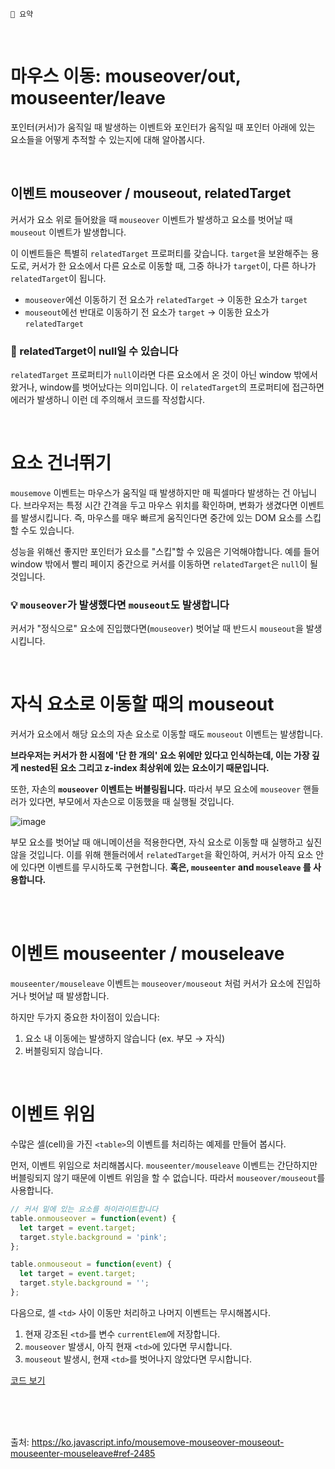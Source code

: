 ```
📍 요약

```
<br>

# 마우스 이동: mouseover/out, mouseenter/leave

포인터(커서)가 움직일 때 발생하는 이벤트와 포인터가 움직일 때 포인터 아래에 있는 요소들을 어떻게 추적할 수 있는지에 대해 알아봅시다.

<br>

## 이벤트 mouseover / mouseout, relatedTarget

커서가 요소 위로 들어왔을 때 `mouseover` 이벤트가 발생하고 요소를 벗어날 때 `mouseout` 이벤트가 발생합니다.

이 이벤트들은 특별히 `relatedTarget` 프로퍼티를 갖습니다. `target`을 보완해주는 용도로, 커서가 한 요소에서 다른 요소로 이동할 때, 그중 하나가 `target`이, 다른 하나가 `relatedTarget`이 됩니다.

- `mouseover`에선 이동하기 전 요소가 `relatedTarget` → 이동한 요소가 `target`
- `mouseout`에선 반대로 이동하기 전 요소가 `target` → 이동한 요소가 `relatedTarget`

### 🚨 relatedTarget이 null일 수 있습니다

`relatedTarget` 프로퍼티가 `null`이라면 다른 요소에서 온 것이 아닌 window 밖에서 왔거나, window를 벗어났다는 의미입니다. 이 `relatedTarget`의 프로퍼티에 접근하면 에러가 발생하니 이런 데 주의해서 코드를 작성합시다.

<br>

# 요소 건너뛰기

`mousemove` 이벤트는 마우스가 움직일 때 발생하지만 매 픽셀마다 발생하는 건 아닙니다. 브라우저는 특정 시간 간격을 두고 마우스 위치를 확인하며, 변화가 생겼다면 이벤트를 발생시킵니다. 즉, 마우스를 매우 빠르게 움직인다면 중간에 있는 DOM 요소를 스킵할 수도 있습니다.

성능을 위해선 좋지만 포인터가 요소를 "스킵"할 수 있음은 기억해야합니다. 예를 들어 window 밖에서 빨리 페이지 중간으로 커서를 이동하면 `relatedTarget`은 `null`이 될 것입니다.

### 💡 `mouseover`가 발생했다면 `mouseout`도 발생합니다

커서가 "정식으로" 요소에 진입했다면(`mouseover`) 벗어날 때 반드시 `mouseout`을 발생시킵니다.

<br>

# 자식 요소로 이동할 때의 mouseout

커서가 요소에서 해당 요소의 자손 요소로 이동할 때도 `mouseout` 이벤트는 발생합니다. 

**브라우저는 커서가 한 시점에 '단 한 개의' 요소 위에만 있다고 인식하는데, 이는 가장 깊게 nested된 요소 그리고 z-index 최상위에 있는 요소이기 때문입니다.** 

또한, 자손의 **`mouseover` 이벤트는 버블링됩니다.** 따라서 부모 요소에 `mouseover` 핸들러가 있다면, 부모에서 자손으로 이동했을 때 실행될 것입니다.

![image](https://user-images.githubusercontent.com/65887537/204554703-04fe1f66-a815-411b-bdcf-a4dca1267685.png)

부모 요소를 벗어날 때 애니메이션을 적용한다면, 자식 요소로 이동할 때 실행하고 싶진 않을 것입니다. 이를 위해 핸들러에서 `relatedTarget`을 확인하여, 커서가 아직 요소 안에 있다면 이벤트를 무시하도록 구현합니다. **혹은, `mouseenter` and `mouseleave` 를 사용합니다.**

<br><br>

# 이벤트 mouseenter / mouseleave

`mouseenter/mouseleave` 이벤트는 `mouseover/mouseout` 처럼 커서가 요소에 진입하거나 벗어날 때 발생합니다.

하지만 두가지 중요한 차이점이 있습니다:

1. 요소 내 이동에는 발생하지 않습니다 (ex. 부모 → 자식)
2. 버블링되지 않습니다.

<br>

# 이벤트 위임

수많은 셀(cell)을 가진 `<table>`의 이벤트를 처리하는 예제를 만들어 봅시다.

먼저, 이벤트 위임으로 처리해봅시다.
`mouseenter/mouseleave` 이벤트는 간단하지만 버블링되지 않기 때문에 이벤트 위임을 할 수 없습니다.
따라서 `mouseover/mouseout`를 사용합니다.

```js
// 커서 밑에 있는 요소를 하이라이트합니다
table.onmouseover = function(event) {
  let target = event.target;
  target.style.background = 'pink';
};

table.onmouseout = function(event) {
  let target = event.target;
  target.style.background = '';
};
```

다음으로, 셀 `<td>` 사이 이동만 처리하고 나머지 이벤트는 무시해봅시다.

1. 현재 강조된 `<td>`를 변수 `currentElem`에 저장합니다.
2. `mouseover` 발생시, 아직 현재 `<td>`에 있다면 무시합니다.
3. `mouseout` 발생시, 현재 `<td>`를 벗어나지 않았다면 무시합니다.

[코드 보기](https://ko.javascript.info/mousemove-mouseover-mouseout-mouseenter-mouseleave#ref-2485:~:text=Here%E2%80%99s%20an%20example%20of%20code%20that%20accounts%20for%20all%20possible%20situations%3A)

<br><br><br>

출처: https://ko.javascript.info/mousemove-mouseover-mouseout-mouseenter-mouseleave#ref-2485

